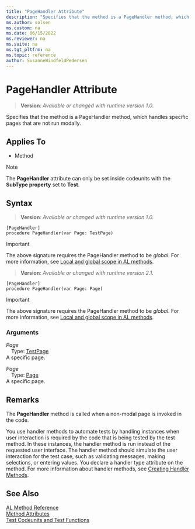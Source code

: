 ```yaml
---
title: "PageHandler Attribute"
description: "Specifies that the method is a PageHandler method, which handles specific pages that are not run modally."
ms.author: solsen
ms.custom: na
ms.date: 06/15/2022
ms.reviewer: na
ms.suite: na
ms.tgt_pltfrm: na
ms.topic: reference
author: SusanneWindfeldPedersen
---
```

[//]: # (START>DO_NOT_EDIT)
[//]: # (IMPORTANT:Do not edit any of the content between here and the END>DO_NOT_EDIT.)
[//]: # (Any modifications should be made in the .xml files in the ModernDev repo.)

# PageHandler Attribute
> **Version**: _Available or changed with runtime version 1.0._

Specifies that the method is a PageHandler method, which handles specific pages that are not run modally.


## Applies To

- Method

> [!NOTE]
> The **PageHandler** attribute can only be set inside codeunits with the **SubType property** set to **Test**.

## Syntax


> **Version**: _Available or changed with runtime version 1.0._
```AL
[PageHandler]
procedure PageHandler(var Page: TestPage)
```
> [!IMPORTANT]
> The above signature requires the PageHandler method to be *global*. For more information, see [Local and global scope in AL methods](../devenv-al-methods.md%23local-and-global-scope).

> **Version**: _Available or changed with runtime version 2.1._
```AL
[PageHandler]
procedure PageHandler(var Page: Page)
```
> [!IMPORTANT]
> The above signature requires the PageHandler method to be *global*. For more information, see [Local and global scope in AL methods](../devenv-al-methods.md%23local-and-global-scope).

### Arguments
*Page*  
&emsp;Type: [TestPage](../methods-auto/testpage/testpage-data-type.md)  
A specific page.  

*Page*  
&emsp;Type: [Page](../methods-auto/page/page-data-type.md)  
A specific page.  

[//]: # (IMPORTANT: END>DO_NOT_EDIT)

## Remarks

The **PageHandler** method is called when a non-modal page is invoked in the code. 

You use handler methods to automate tests by handling instances when user interaction is required by the code that is being tested by the test method. In these instances, the handler method is run instead of the requested user interface. The handler method should simulate the user interaction for the test case, such as validating messages, making selections, or entering values. You declare a handler type attribute on the method. For more information about handler methods, see [Creating Handler Methods](../devenv-creating-handler-methods.md).

## See Also

[AL Method Reference](../methods-auto/library.md)  
[Method Attributes](devenv-method-attributes.md)  
[Test Codeunits and Test Functions](../devenv-test-codeunits-and-test-methods.md)